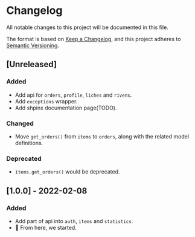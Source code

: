 # Changelog

All notable changes to this project will be documented in this file.

The format is based on [Keep a Changelog](https://keepachangelog.com/en/1.0.0/), and this project adheres to [Semantic Versioning](https://semver.org/spec/v2.0.0.html).

## [Unreleased]

### Added

* Add api for `orders`, `profile`, `liches` and `rivens`.
* Add `exceptions` wrapper.
* Add shpinx documentation page(TODO).

### Changed

* Move `get_orders()` from `items` to `orders`, along with the related model definitions.

### Deprecated

* `items.get_orders()` would be deprecated.

## [1.0.0] - 2022-02-08

### Added

* Add part of api into `auth`, `items` and `statistics`.
* 🎉 From here, we started.
